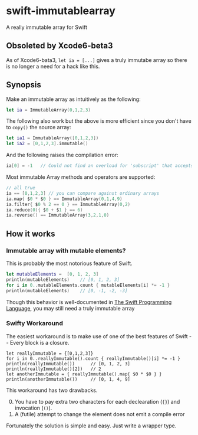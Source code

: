 swift-immutablearray
====================

A really immutable array for Swift

Obsoleted by Xcode6-beta3
-------------------------

As of Xcode6-bata3, `let ia = [...]` gives a truly immutabe array so there is no longer a need for a hack like this.

Synopsis
--------
Make an immutable array as intuitively as the following:

````swift
let ia = ImmutableArray(0,1,2,3)
````

The following also work but the above is more efficient since you don't have to `copy()` the source array:

````swift
let ia1 = ImmutableArray([0,1,2,3])
let ia2 = [0,1,2,3].immutable()
````

And the following raises the compilation error:

````swift
ia[0] = -1   // Could not find an overload for 'subscript' that accepts the supplied arguments
````

Most immutable Array methods and operators are supported:

````swift
// all true
ia == [0,1,2,3] // you can compare against ordinary arrays
ia.map{ $0 * $0 } == ImmutableArray(0,1,4,9)
ia.filter{ $0 % 2 == 0 } == ImmutableArray(0,2)
ia.reduce(0){ $0 + $1 } == 6)
ia.reverse() == ImmutableArray(3,2,1,0)
````

How it works
------------

### Immutable array with mutable elements?

This is probably the most notorious feature of Swift.

````swift
let mutableElements =  [0, 1, 2, 3]
println(mutableElements)    // [0, 1, 2, 3]
for i in 0..mutableElements.count { mutableElements[i] *= -1 }
println(mutableElements)    // [0, -1, -2, -3]
````

Though this behavior is well-documented in [The Swift Programming Language],  you may still need a truly immutable array

[The Swift Programming Language]: https://itun.es/gb/jEUH0.l

### Swifty Workaround

The easiest workaround is to make use of one of the best features of Swift -- Every block is a closure.

````
let reallyImmutable = {[0,1,2,3]}
for i in 0..reallyImmutable().count { reallyImmutable()[i] *= -1 }
println(reallyImmutable())      // [0, 1, 2, 3]
println(reallyImmutable()[2])   // 2
let anotherImmutable = { reallyImmutable().map{ $0 * $0 } }
println(anotherImmutable())     // [0, 1, 4, 9]
````

This workaround has two drawbacks.

0.  You have to pay extra two characters for each declearation (`{}`) and invocation (`()`).
1.  A (futile) attempt to change the element does not emit a compile error

Fortunately the solution is simple and easy.  Just write a wrapper type.
